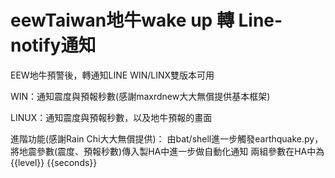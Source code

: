 # eewTaiwan地牛wake up 轉 Line-notify通知
EEW地牛預警後，轉通知LINE
WIN/LINX雙版本可用


WIN：通知震度與預報秒數(感謝maxrdnew大大無償提供基本框架)

LINUX：通知震度與預報秒數，以及地牛預報的畫面

進階功能(感謝Rain Chi大大無償提供)：
由bat/shell進一步觸發earthquake.py，將地震參數(震度、預報秒數)傳入製HA中進一步做自動化通知
兩組參數在HA中為{{level}}  {{seconds}}
